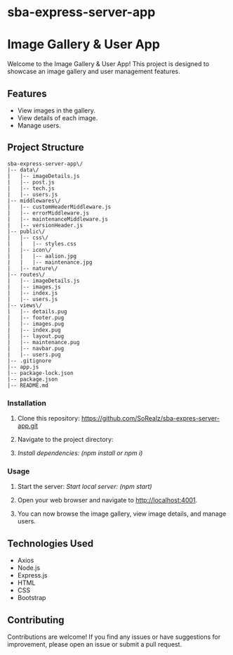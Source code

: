 # sba-express-server-app


# Image Gallery & User App

Welcome to the Image Gallery & User App! This project is designed to showcase an image gallery and user management features.

## Features

- View images in the gallery.
- View details of each image.
- Manage users.

## Project Structure
    sba-express-server-app\/
    |-- data\/
    |   |-- imageDetails.js
    |   |-- post.js
    |   |-- tech.js
    |   |-- users.js
    |-- middlewares\/
    |   |-- customHeaderMiddleware.js
    |   |-- errorMiddleware.js
    |   |-- maintenanceMiddleware.js
    |   |-- versionHeader.js
    |-- public\/
    |   |-- css\/
    |   |   |-- styles.css
    |   |-- icon\/
    |   |   |-- aalion.jpg
    |   |   |-- maintenance.jpg
    |   |-- nature\/
    |-- routes\/
    |   |-- imageDetails.js
    |   |-- images.js
    |   |-- index.js
    |   |-- users.js
    |-- views\/
    |   |-- details.pug
    |   |-- footer.pug
    |   |-- images.pug
    |   |-- index.pug
    |   |-- layout.pug
    |   |-- maintenance.pug
    |   |-- navbar.pug
    |   |-- users.pug
    |-- .gitignore
    |-- app.js
    |-- package-lock.json
    |-- package.json
    |-- README.md




### Installation

1. Clone this repository:
https://github.com/SoRealz/sba-expres-server-app.git


2. Navigate to the project directory:


3. *Install dependencies: (*npm install or npm i*)* 



### Usage

1. Start the server: *Start local server: (*npm start*)* 


2. Open your web browser and navigate to [http://localhost:4001](http://localhost:4001).

3. You can now browse the image gallery, view image details, and manage users.

## Technologies Used
- Axios
- Node.js
- Express.js
- HTML
- CSS
- Bootstrap

## Contributing

Contributions are welcome! If you find any issues or have suggestions for improvement, please open an issue or submit a pull request.


